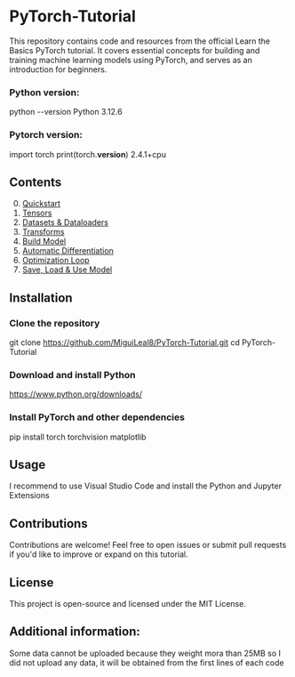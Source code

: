 # PyTorch-Tutorial 
This repository contains code and resources from the official Learn the Basics PyTorch tutorial. It covers essential concepts for building and training machine learning models using PyTorch, and serves as an introduction for beginners.

### Python version:
python --version
Python 3.12.6

### Pytorch version:
import torch
print(torch.__version__)
2.4.1+cpu

## Contents
0. [Quickstart](#learnthebasics/0.quickstart)
1. [Tensors](#learnthebasics/1.tensors)
2. [Datasets & Dataloaders](#learnthebasics/2.datasets&dataloaders)
3. [Transforms](#learnthebasics/3.transforms)
4. [Build Model](#learnthebasics/4.buildmodel)
5. [Automatic Differentiation](#learnthebasics/5.automaticdifferentiation)
6. [Optimization Loop](#learnthebasics/6.optimizationloop)
7. [Save, Load & Use Model](#learnthebasics/7.saveload&usemodel)

## Installation
### Clone the repository
git clone https://github.com/MiguiLeal8/PyTorch-Tutorial.git
cd PyTorch-Tutorial

### Download and install Python
https://www.python.org/downloads/

### Install PyTorch and other dependencies
pip install torch torchvision matplotlib

## Usage
I recommend to use Visual Studio Code and install the Python and Jupyter Extensions

## Contributions
Contributions are welcome! Feel free to open issues or submit pull requests if you'd like to improve or expand on this tutorial.

## License
This project is open-source and licensed under the MIT License.

## Additional information:
Some data cannot be uploaded because they weight mora than 25MB so I did not upload any data, it will be obtained from the first lines of each code
